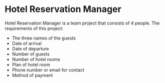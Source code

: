 # Hotel Reservation Manager

Hotel Reservation Manager is a team project that consists of 4 people.
The requirements of this project:

- The three names of the guests
- Date of arrival
- Date of departure
- Number of guests
- Number of hotel rooms
- Plan of hotel room
- Phone number or email for contact
- Method of payment